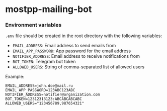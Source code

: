 # mostpp-mailing-bot 

### Environment variables

`.env` file should be created in the root directory with the following variables:

- `EMAIL_ADDRESS`: Email address to send emails from
- `EMAIL_APP_PASSWORD`: App password for the email address
- `NOTIFIER_ADDRESS`: Email address to receive notifications from
- `BOT_TOKEN`: Telegram bot token
- `ALLOWED_USERS`: String of comma-separated list of allowed users

Example:

```shell
EMAIL_ADDRESS=john.doe@mail.ru
EMAIL_APP_PASSWORD=123ABC123ABC
NOTIFIER_ADDRESS=notifier@organization.com
BOT_TOKEN=12312313123:ABCABCABCABC
ALLOWED_USERS="123456789,987654321"
```
